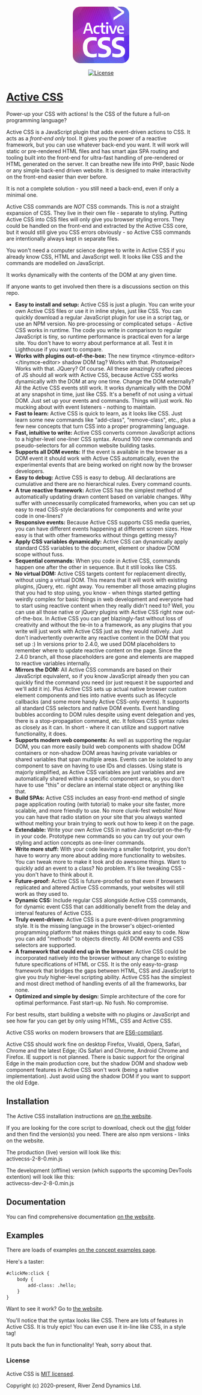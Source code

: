 <p align="center"><a href="https://activecss.org" target="_blank" rel="noopener noreferrer"><img src="https://github.com/Active-CSS/active-css/raw/master/logo/activecss-150.jpg" alt="Active CSS Logo" style="border-radius: 20px;"></a></p>
<p align="center">
  <a href="https://github.com/Active-CSS/active-css/blob/master/LICENSE"><img src="https://img.shields.io/badge/License-MIT-green.svg" alt="License"></a>
</p>

# [Active CSS](https://activecss.org/)

Power-up your CSS with actions! Is the CSS of the future a full-on programming language?

Active CSS is a JavaScript plugin that adds event-driven actions to CSS. It acts as a *front-end only* tool. It gives you the power of a reactive framework, but you can use whatever back-end you want. It will work will static or pre-rendered HTML files and has smart ajax SPA routing and tooling built into the front-end for ultra-fast handling of pre-rendered or HTML generated on the server. It can breathe new life into PHP, basic Node or any simple back-end driven website. It is designed to make interactivity on the front-end easier than ever before.

It is not a complete solution - you still need a back-end, even if only a minimal one.

Active CSS commands are *NOT* CSS commands. This is *not* a straight expansion of CSS. They live in their own file - separate to styling. Putting Active CSS into CSS files will only give you browser styling errors. They could be handled on the front-end and extracted by the Active CSS core, but it would still give you CSS errors obviously - so Active CSS commands are intentionally always kept in separate files.

You won't need a computer science degree to write in Active CSS if you already know CSS, HTML and JavaScript well. It looks like CSS and the commands are modelled on JavaScript.

It works dynamically with the contents of the DOM at any given time.

If anyone wants to get involved then there is a discussions section on this repo.

* **Easy to install and setup:** Active CSS is just a plugin. You can write your own Active CSS files or use it in inline styles, just like CSS. You can quickly download a regular JavaScript plugin for use in a script tag, or use an NPM version. No pre-processing or complicated setups - Active CSS works in runtime. The code you write in comparison to regular JavaScript is tiny, so runtime performance is practical even for a large site. You don't have to worry about performance at all. Test it in Lighthouse if you want to compare.
* **Works with plugins out-of-the-box:** The new tinymce \<tinymce-editor>\</tinymce-editor> shadow DOM tag? Works with that. Photoswipe? Works with that. JQuery? Of course. All these amazingly crafted pieces of JS should all work with Active CSS, because Active CSS works dynamically with the DOM at any one time. Change the DOM externally? All the Active CSS events still work. It works dynamically with the DOM at any snapshot in time, just like CSS. It's a benefit of not using a virtual DOM. Just set up your events and commands. Things will just work. No mucking about with event listeners - nothing to maintain.
* **Fast to learn:** Active CSS is quick to learn, as it looks like CSS. Just learn some new commands like "add-class", "remove-class", etc., plus a few new concepts that turn CSS into a proper programming language.
* **Fast, intuitive to write:** Active CSS converts common JavaScript actions to a higher-level one-liner CSS syntax. Around 100 new commands and pseudo-selectors for all common website building tasks.
* **Supports all DOM events:** If the event is available in the browser as a DOM event it should work with Active CSS automatically, even the experimental events that are being worked on right now by the browser developers.
* **Easy to debug:** Active CSS is easy to debug. All declarations are cumulative and there are no hierarchical rules. Every command counts.
* **A true reactive framework:** Active CSS has the simplest method of automatically updating drawn content based on variable changes. Why suffer with unnecessarily complicated frameworks, when you can set up easy to read CSS-style declarations for components and write your code in one-liners?
* **Responsive events:** Because Active CSS supports CSS media queries, you can have different events happening at different screen sizes. How easy is that with other frameworks without things getting messy?
* **Apply CSS variables dynamically:** Active CSS can dynamically apply standard CSS variables to the document, element or shadow DOM scope without fuss.
* **Sequential commands:** When you code in Active CSS, commands happen one after the other in sequence. But it still looks like CSS.
* **No virtual DOM:** Active CSS targets content for replacement directly, without using a virtual DOM. This means that it will work with existing plugins, jQuery, etc. right away. You remember all those amazing plugins that you had to stop using, you know - when things started getting weirdly complex for basic things in web development and everyone had to start using reactive content when they really didn't need to? Well, you can use all those native or jQuery plugins with Active CSS right now out-of-the-box. In Active CSS you can get blazingly-fast without loss of creativity and without the tie-in to a framework, as any plugins that you write will just work with Active CSS just as they would natively. Just don't inadvertently overwrite any reactive content in the DOM that you set up :) In versions prior to 2.4.0, we used DOM placeholders to remember where to update reactive content on the page. Since the 2.4.0 branch, all those placeholders are gone and elements are mapped to reactive variables internally.
* **Mirrors the DOM:** All Active CSS commands are based on their JavaScript equivalent, so if you know JavaScript already then you can quickly find the command you need (or just request it be supported and we'll add it in). Plus Active CSS sets up actual native browser custom element components and ties into native events such as lifecycle callbacks (and some more handy Active CSS-only events). It supports all standard CSS selectors and native DOM events. Event handling bubbles according to DOM rules despite using event delegation and yes, there is a stop-propagation command, etc. It follows CSS syntax rules as closely as it can. In short - where it can utilize and support native functionality, it does.
* **Supports modern web components:** As well as supporting the regular DOM, you can more easily build web components with shadow DOM containers or non-shadow DOM areas having private variables or shared variables that span multiple areas. Events can be isolated to any component to save on having to use IDs and classes. Using state is majorly simplified, as Active CSS variables are just variables and are automatically shared within a specific component area, so you don't have to use "this" or declare an internal state object or anything like that.
* **Build SPAs:** Active CSS includes an easy front-end method of single page application routing (with tutorial) to make your site faster, more scalable, and more friendly to use. No more clunk-fest website! Now you can have that radio station on your site that you always wanted without melting your brain trying to work out how to keep it on the page.
* **Extendable:** Write your own Active CSS in native JavaScript on-the-fly in your code. Prototype new commands so you can try out your own styling and action concepts as one-liner commands.
* **Write more stuff:** With your code leaving a smaller footprint, you don't have to worry any more about adding more functionality to websites. You can tweak more to make it look and do awesome things. Want to quickly add an event to a class? No problem. It's like tweaking CSS - you don't have to think about it.
* **Future-proof:** Active CSS is future-proofed so that even if browsers replicated and altered Active CSS commands, your websites will still work as they used to.
* **Dynamic CSS:** Include regular CSS alongside Active CSS commands, for dynamic event CSS that can additionally benefit from the delay and interval features of Active CSS. 
* **Truly event-driven:** Active CSS is a pure event-driven programming style. It is the missing language in the browser's object-oriented programming platform that makes things quick and easy to code. Now you can add "methods" to objects directly. All DOM events and CSS selectors are supported.
* **A framework that could end up in the browser:** Active CSS could be incorporated natively into the browser without any change to existing future specifications of HTML or CSS. It is the only easy-to-grasp framework that bridges the gaps between HTML, CSS and JavaScript to give you _truly_ higher-level scripting ability. Active CSS has the simplest and most direct method of handling events of all the frameworks, bar none.
* **Optimized and simple by design:** Simple architecture of the core for optimal performance. Fast start-up. No fush. No compromise.

For best results, start building a website with no plugins or JavaScript and see how far you can get by only using HTML, CSS and Active CSS.

Active CSS works on modern browsers that are [ES6-compliant](http://kangax.github.io/compat-table/es6/).

Active CSS should work fine on desktop Firefox, Vivaldi, Opera, Safari, Chrome and the latest Edge; iOs Safari and Chrome, Android Chrome and Firefox. IE support is not planned. There is basic support for the original Edge in the main production core, but the shadow DOM and shadow web component features in Active CSS won't work (being a native implementation). Just avoid using the shadow DOM if you want to support the old Edge.

## Installation

The Active CSS installation instructions are [on the website](https://activecss.org/manual/installation.html).

If you are looking for the core script to download, check out the [dist](https://github.com/Active-CSS/active-css/tree/master/dist) folder and then find the version(s) you need. There are also npm versions - links on the website.

The production (live) version will look like this:<br>
activecss-2-8-0.min.js

The development (offline) version (which supports the upcoming DevTools extention) will look like this:<br>
activecss-dev-2-8-0.min.js

## Documentation

You can find comprehensive documentation [on the website](https://activecss.org).

## Examples

There are loads of examples [on the concept examples page](https://activecss.org/manual/examples.html).

Here's a taster:

```
#clickMe:click {
    body {
        add-class: .hello;
    }
}
```

Want to see it work? Go to [the website](https://activecss.org).

You'll notice that the syntax looks like CSS. There are lots of features in Active CSS. It is truly epic! You can even use it in-line like CSS, in a style tag!

It puts back the fun in functionality! Yeah, sorry about that.

### License

Active CSS is [MIT licensed](./LICENSE).

Copyright (c) 2020-present, River Zend Dynamics Ltd.
